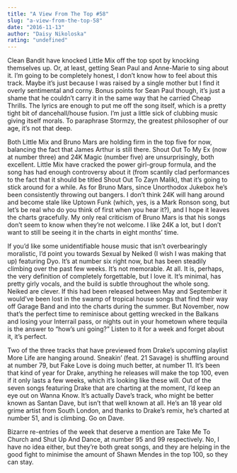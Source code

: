 ```yaml
---
title: "A View From The Top #58"
slug: "a-view-from-the-top-58"
date: "2016-11-13"
author: "Daisy Nikoloska"
rating: "undefined"
---
```


Clean Bandit have knocked Little Mix off the top spot by knocking themselves up. Or, at least, getting Sean Paul and Anne-Marie to sing about it. I’m going to be completely honest, I don’t know how to feel about this track. Maybe it’s just because I was raised by a single mother but I find it overly sentimental and corny. Bonus points for Sean Paul though, it’s just a shame that he couldn’t carry it in the same way that he carried Cheap Thrills. The lyrics are enough to put me off the song itself, which is a pretty tight bit of dancehall/house fusion. I’m just a little sick of clubbing music giving itself morals. To paraphrase Stormzy, the greatest philosopher of our age, it’s not that deep.

Both Little Mix and Bruno Mars are holding firm in the top five for now, balancing the fact that James Arthur is still there. Shout Out To My Ex (now at number three) and 24K Magic (number five) are unsurprisingly, both excellent. Little Mix have cracked the power girl-group formula, and the song has had enough controversy about it (from scantily clad performances to the fact that it should be titled Shout Out To Zayn Malik), that it’s going to stick around for a while. As for Bruno Mars, since Unorthodox Jukebox he’s been consistently throwing out bangers. I don’t think 24K will hang around and become stale like Uptown Funk (which, yes, is a Mark Ronson song, but let’s be real who do you think of first when you hear it?), and I hope it leaves the charts gracefully. My only real criticism of Bruno Mars is that his songs don’t seem to know when they’re not welcome. I like 24K a lot, but I don’t want to still be seeing it in the charts in eight months’ time.

If you’d like some unidentifiable house music that isn’t overbearingly moralistic, I’d point you towards Sexual by Neiked (I wish I was making that up) featuring Dyo. It’s at number six right now, but has been steadily climbing over the past few weeks. It’s not memorable. At all. It is, perhaps, the very definition of completely forgettable, but I love it. It’s minimal, has pretty girly vocals, and the build is subtle throughout the whole song. Neiked are clever. If this had been released between May and September it would’ve been lost in the swamp of tropical house songs that find their way off Garage Band and into the charts during the summer. But November, now that’s the perfect time to reminisce about getting wrecked in the Balkans and losing your Interrail pass, or nights out in your hometown where tequila is the answer to “how’s uni going?” Listen to it for a week and forget about it, it’s perfect.

Two of the three tracks that have previewed from Drake’s upcoming playlist More Life are hanging around. Sneakin’ (feat. 21 Savage) is shuffling around at number 79, but Fake Love is doing much better, at number 11. It’s been that kind of year for Drake, anything he releases will make the top 100, even if it only lasts a few weeks, which it’s looking like these will. Out of the seven songs featuring Drake that are charting at the moment, I’d keep an eye out on Wanna Know. It’s actually Dave’s track, who might be better known as Santan Dave, but isn’t that well known at all. He’s an 18 year old grime artist from South London, and thanks to Drake’s remix, he’s charted at number 51, and is climbing. Go on Dave. 

Bizarre re-entries of the week that deserve a mention are Take Me To Church and Shut Up And Dance, at number 95 and 99 respectively. No, I have no idea either, but they’re both great songs, and they are helping in the good fight to minimise the amount of Shawn Mendes in the top 100, so they can stay.
